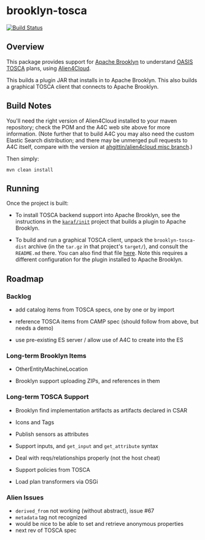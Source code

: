 brooklyn-tosca
===

[![Build Status](https://travis-ci.org/cloudsoft/brooklyn-tosca.svg?branch=master)](https://travis-ci.org/cloudsoft/brooklyn-tosca)

## Overview

This package provides support for [Apache Brooklyn](http://brooklyn.io)
to understand [OASIS TOSCA](https://www.oasis-open.org/committees/tosca/) plans,
using [Alien4Cloud](http://alien4cloud.github.io).

This builds a plugin JAR that installs in to Apache Brooklyn.
This also builds a graphical TOSCA client that connects to Apache Brooklyn.


## Build Notes

You'll need the right version of Alien4Cloud installed to your maven repository;
check the POM and the A4C web site above for more information.
(Note further that to build A4C you may also need the custom Elastic Search distribution;
and there may be unmerged pull requests to A4C itself,
compare with the version at [ahgittin/alien4cloud misc branch](https://github.com/ahgittin/alien4cloud/tree/misc).)

Then simply:

    mvn clean install


## Running

Once the project is built:

* To install TOSCA backend support into Apache Brooklyn, see the instructions in the [`karaf/init`](karaf/init/README.md) project
that builds a plugin to Apache Brooklyn.

* To build and run a graphical TOSCA client, unpack the `brooklyn-tosca-dist` archive (in the `tar.gz` in that project's `target/`),
and consult the `README.md` there. You can also find that file [here](brooklyn-tosca-dist/src/main/assembly/files/README.md).
Note this requires a different configuration for the plugin installed to Apache Brooklyn.


## Roadmap

### Backlog

* add catalog items from TOSCA specs, one by one or by import

* reference TOSCA items from CAMP spec (should follow from above, but needs a demo)

* use pre-existing ES server / allow use of A4C to create into the ES


### Long-term Brooklyn Items

* OtherEntityMachineLocation

* Brooklyn support uploading ZIPs, and references in them


### Long-term TOSCA Support


* Brooklyn find implementation artifacts as artifacts declared in CSAR

* Icons and Tags

* Publish sensors as attributes

* Support inputs, and `get_input` and `get_attribute` syntax

* Deal with reqs/relationships properly (not the host cheat)

* Support policies from TOSCA

* Load plan transformers via OSGi



### Alien Issues

* `derived_from` not working (without abstract), issue #67
* `metadata` tag not recognized
* would be nice to be able to set and retrieve anonymous properties
* next rev of TOSCA spec
